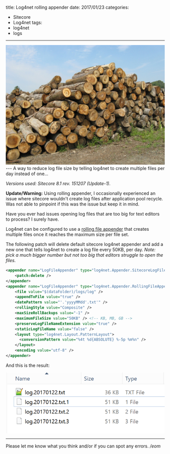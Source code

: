 title: Log4net rolling appender
date: 2017/01/23
categories:
- Sitecore
- Log4net
tags:
- log4net
- logs

---
<img class="hero-img" src="/images/logs.jpg" alt="Logs">
---
A way to reduce log file size by telling log4net to create multiple files per day instead of one...
<!-- more -->

*Versions used: Sitecore 8.1 rev. 151207 (Update-1).*

**Update/Warning:** Using rolling appender, I occasionally experienced an issue where sitecore wouldn't create log files after application pool recycle. Was not able to pinpoint if this was the issue but keep it in mind.

Have you ever had issues opening log files that are too big for text editors to process? I surely have.

Log4net can be configured to use a [rolling file appender](https://logging.apache.org/log4net/release/config-examples.html#rollingfileappender) that creates multiple files once it reaches the maximum size per file set.

The following patch will delete default sitecore log4net appender and add a new one that tells log4net to create a log file every 50KB, per day. *Note: pick a much bigger number but not too big that editors struggle to open the files.*

``` xml
<appender name="LogFileAppender" type="log4net.Appender.SitecoreLogFileAppender, Sitecore.Logging">
    <patch:delete />
</appender>
<appender name="LogFileAppender" type="log4net.Appender.RollingFileAppender">
    <file value="$(dataFolder)/logs/log" />
    <appendToFile value="true" />
    <datePattern value="'.'yyyyMMdd'.txt'" />
    <rollingStyle value="Composite" />
    <maxSizeRollBackups value="-1" />
    <maximumFileSize value="50KB" /> <!-- KB, MB, GB -->
    <preserveLogFileNameExtension value="true" />
    <staticLogFileName value="false" />
    <layout type="log4net.Layout.PatternLayout">
      <conversionPattern value="%4t %d{ABSOLUTE} %-5p %m%n" />
    </layout>
    <encoding value="utf-8" />
</appender>

```

And this is the result:

<img class="hero-img" src="/images/rolling-logs.png" alt="Rolling logs">


---

Please let me know what you think and/or if you can spot any errors.
*/eom*
